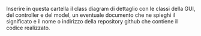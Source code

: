 Inserire in questa cartella il class diagram di dettaglio con le classi della GUI, del controller e del model, un eventuale documento che ne spieghi il significato e il nome o indirizzo della repository github che contiene il codice realizzato.